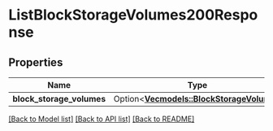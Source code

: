 # ListBlockStorageVolumes200Response

## Properties

Name | Type | Description | Notes
------------ | ------------- | ------------- | -------------
**block_storage_volumes** | Option<[**Vec<models::BlockStorageVolume>**](block-storage-volume.md)> |  | [optional]

[[Back to Model list]](../README.md#documentation-for-models) [[Back to API list]](../README.md#documentation-for-api-endpoints) [[Back to README]](../README.md)


